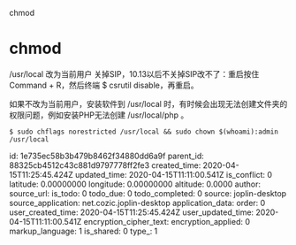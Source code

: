 chmod

# chmod
/usr/local 改为当前用户
关掉SIP，10.13以后不关掉SIP改不了：重启按住Command + R，然后终端 $ csrutil disable，再重启。

如果不改为当前用户，安装软件到 /usr/local 时，有时候会出现无法创建文件夹的权限问题，例如安装PHP无法创建 /usr/local/php 。

```
$ sudo chflags norestricted /usr/local && sudo chown $(whoami):admin /usr/local
```


id: 1e735ec58b3b479b8462f34880dd6a9f
parent_id: 88325cb4512c43c881d9797778ff2fe3
created_time: 2020-04-15T11:25:45.424Z
updated_time: 2020-04-15T11:11:00.541Z
is_conflict: 0
latitude: 0.00000000
longitude: 0.00000000
altitude: 0.0000
author: 
source_url: 
is_todo: 0
todo_due: 0
todo_completed: 0
source: joplin-desktop
source_application: net.cozic.joplin-desktop
application_data: 
order: 0
user_created_time: 2020-04-15T11:25:45.424Z
user_updated_time: 2020-04-15T11:11:00.541Z
encryption_cipher_text: 
encryption_applied: 0
markup_language: 1
is_shared: 0
type_: 1